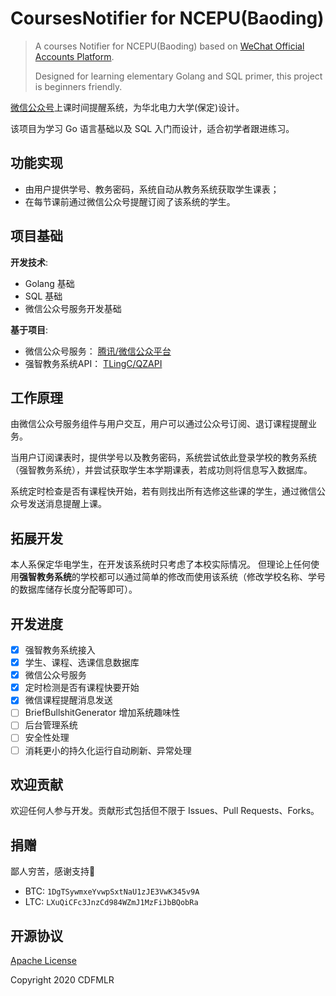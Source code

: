 # CoursesNotifier for NCEPU(Baoding)

> A courses Notifier for NCEPU(Baoding) based on [WeChat Official Accounts Platform](https://developers.weixin.qq.com/doc/offiaccount/en/Getting_Started/Overview.html).
>
> Designed for learning elementary Golang and SQL primer, this project is beginners friendly.

[微信公众号](https://developers.weixin.qq.com/doc/offiaccount/Getting_Started/Overview.html)上课时间提醒系统，为华北电力大学(保定)设计。

该项目为学习 Go 语言基础以及 SQL 入门而设计，适合初学者跟进练习。

## 功能实现

* 由用户提供学号、教务密码，系统自动从教务系统获取学生课表；
* 在每节课前通过微信公众号提醒订阅了该系统的学生。

## 项目基础

**开发技术**:

* Golang 基础
* SQL 基础
* 微信公众号服务开发基础

**基于项目**:

* 微信公众号服务： [腾讯/微信公众平台](https://developers.weixin.qq.com/doc/offiaccount/Getting_Started/Overview.html)
* 强智教务系统API： [TLingC/QZAPI](https://github.com/TLingC/QZAPI/)

## 工作原理

由微信公众号服务组件与用户交互，用户可以通过公众号订阅、退订课程提醒业务。

当用户订阅课表时，提供学号以及教务密码，系统尝试依此登录学校的教务系统（强智教务系统），并尝试获取学生本学期课表，若成功则将信息写入数据库。

系统定时检查是否有课程快开始，若有则找出所有选修这些课的学生，通过微信公众号发送消息提醒上课。

## 拓展开发

本人系保定华电学生，在开发该系统时只考虑了本校实际情况。
但理论上任何使用**强智教务系统**的学校都可以通过简单的修改而使用该系统（修改学校名称、学号的数据库储存长度分配等即可）。

## 开发进度

-[x] 强智教务系统接入
-[x] 学生、课程、选课信息数据库
-[x] 微信公众号服务
-[x] 定时检测是否有课程快要开始
-[x] 微信课程提醒消息发送
-[ ] BriefBullshitGenerator 增加系统趣味性
-[ ] 后台管理系统
-[ ] 安全性处理
-[ ] 消耗更小的持久化运行自动刷新、异常处理

## 欢迎贡献

欢迎任何人参与开发。贡献形式包括但不限于 Issues、Pull Requests、Forks。

## 捐赠

鄙人穷苦，感谢支持🙏

* BTC: `1DgTSywmxeYvwpSxtNaU1zJE3VwK345v9A`
* LTC: `LXuQiCFc3JnzCd984WZmJ1MzFiJbBQobRa`

## 开源协议

[Apache License](http://www.apache.org/licenses/LICENSE-2.0)

Copyright 2020 CDFMLR